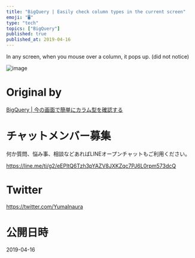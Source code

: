 ```yaml
---
title: "BigQuery | Easily check column types in the current screen"
emoji: "🖥"
type: "tech"
topics: ["BigQuery"]
published: true
published_at: 2019-04-16
---
```


In any screen, when you mouse over a column, it pops up. (did not notice)

![image](https://qiita-image-store.s3.amazonaws.com/0/90607/968040ce-c13c-0468-6d29-01c4c1c3307f.png)

# Original by
[BigQuery | 今の画面で簡単にカラム型を確認する](https://qiita.com/Yinaura/items/1d5197a8ff11548d08e4)








<!-- Update From Qiita API -->

# チャットメンバー募集


何か質問、悩み事、相談などあればLINEオープンチャットもご利用ください。

https://line.me/ti/g2/eEPltQ6Tzh3pYAZV8JXKZqc7PJ6L0rpm573dcQ





# Twitter


https://twitter.com/YumaInaura


<!-- Update From Qiita API -->



# 公開日時

2019-04-16
